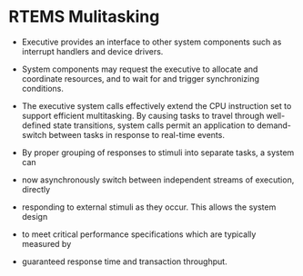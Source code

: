 # RTEMS Mulitasking

* Executive provides an interface to other system components such as interrupt handlers and device drivers. 

* System components may request the executive to allocate and coordinate
resources, and to wait for and trigger synchronizing conditions. 

* The executive system calls effectively extend the CPU instruction set to support efficient
multitasking. By causing tasks to travel through well-defined state
transitions, system calls permit an application to demand-switch between tasks
in response to real-time events.

* By proper grouping of responses to stimuli into separate tasks, a system can
* now asynchronously switch between independent streams of execution, directly
* responding to external stimuli as they occur. This allows the system design
* to meet critical performance specifications which are typically measured by
* guaranteed response time and transaction throughput.
